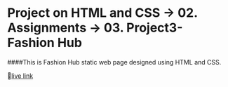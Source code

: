 # Project on HTML and CSS -> 02. Assignments -> 03. Project3- Fashion Hub
####This is Fashion Hub static web page designed using HTML and CSS.

🚀[live link](link "https://soft-sprite-2bd2bb.netlify.app/")
